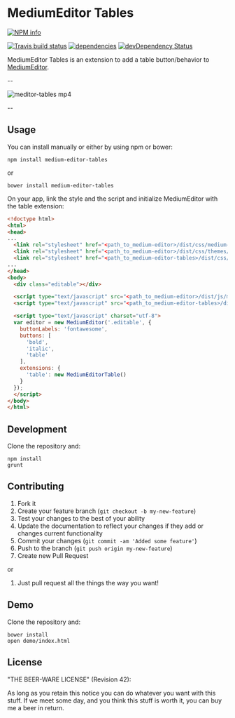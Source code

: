 ﻿# MediumEditor Tables

[![NPM info](https://nodei.co/npm/medium-editor-tables.png?downloads=true)](https://nodei.co/npm/medium-editor-tables.png?downloads=true)

[![Travis build status](https://travis-ci.org/daviferreira/medium-editor-tables.png?branch=master)](https://travis-ci.org/daviferreira/medium-editor-tables)
[![dependencies](https://david-dm.org/daviferreira/medium-editor-tables.png)](https://david-dm.org/daviferreira/medium-editor-tables)
[![devDependency Status](https://david-dm.org/daviferreira/medium-editor-tables/dev-status.png)](https://david-dm.org/daviferreira/medium-editor-tables#info=devDependencies)

MediumEditor Tables is an extension to add a table button/behavior to [MediumEditor](https://github.com/daviferreira/medium-editor).

--

![meditor-tables mp4](https://cloud.githubusercontent.com/assets/38787/6200245/5528756c-b46f-11e4-9d52-fdd7b8dbc864.gif)

--

## Usage

You can install manually or either by using npm or bower:

```
npm install medium-editor-tables
```

or

```
bower install medium-editor-tables
```

On your app, link the style and the script and initialize MediumEditor with the table extension:

```html
<!doctype html>
<html>
<head>
...
  <link rel="stylesheet" href="<path_to_medium-editor>/dist/css/medium-editor.css" />
  <link rel="stylesheet" href="<path_to_medium-editor>/dist/css/themes/default.css" />
  <link rel="stylesheet" href="<path_to_medium-editor-tables>/dist/css/medium-editor-tables.css" />
...
</head>
<body>
  <div class="editable"></div>

  <script type="text/javascript" src="<path_to_medium-editor>/dist/js/medium-editor.js"></script>
  <script type="text/javascript" src="<path_to_medium-editor-tables>/dist/js/medium-editor-tables.js"></script>

  <script type="text/javascript" charset="utf-8">
  var editor = new MediumEditor('.editable', {
    buttonLabels: 'fontawesome',
    buttons: [
      'bold',
      'italic',
      'table'
    ],
    extensions: {
      'table': new MediumEditorTable()
    }
  });
  </script>
</body>
</html>
```

## Development

Clone the repository and:

```
npm install
grunt
```

## Contributing

1. Fork it
2. Create your feature branch (`git checkout -b my-new-feature`)
3. Test your changes to the best of your ability
4. Update the documentation to reflect your changes if they add or changes current functionality
5. Commit your changes (`git commit -am 'Added some feature'`)
6. Push to the branch (`git push origin my-new-feature`)
7. Create new Pull Request

or

1. Just pull request all the things the way you want!


## Demo

Clone the repository and:

```
bower install
open demo/index.html
```

## License

"THE BEER-WARE LICENSE" (Revision 42):

As long as you retain this notice you can do whatever you want with this stuff. If we meet some day, and you think this stuff is worth it, you can buy me a beer in return.